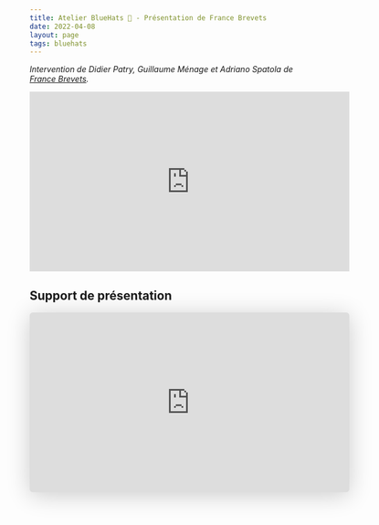 ```yaml
---
title: Atelier BlueHats 🧢 - Présentation de France Brevets
date: 2022-04-08
layout: page
tags: bluehats
---
```


*Intervention de Didier Patry, Guillaume Ménage et Adriano Spatola de [France Brevets](https://www.francebrevets.com/).*

<iframe title="Atelier BlueHats: présentation de France Brevets" src="https://tube.numerique.gouv.fr/videos/embed/fa2c52a6-3b9d-479d-9b31-c8edfe3b3c73" allowfullscreen="" sandbox="allow-same-origin allow-scripts allow-popups" width="560" height="315" frameborder="0"></iframe>

## Support de présentation

<iframe class="speakerdeck-iframe" style="border: 0px none; background: rgba(0, 0, 0, 0.1) none repeat scroll 0% 0% padding-box; margin: 0px; padding: 0px; border-radius: 6px; box-shadow: rgba(0, 0, 0, 0.2) 0px 5px 40px; width: 560px; height: 315px;" src="https://speakerdeck.com/player/af2d6f777a824d5da548e32afcd7a862" title="Atelier BlueHats - présentation de  France Brevets" allowfullscreen="true" mozallowfullscreen="true" webkitallowfullscreen="true" data-ratio="1.7777777777777777" frameborder="0"></iframe>
